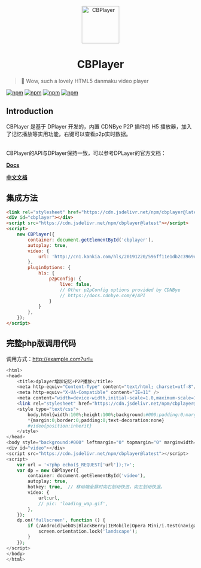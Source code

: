 <p align="center">
<img src="https://cdnbye.oss-cn-beijing.aliyuncs.com/pic/cdnbye.png" alt="CBPlayer" width="100">
</p>
<h1 align="center">CBPlayer</h1>

> 🍭 Wow, such a lovely HTML5 danmaku video player

[![npm](https://img.shields.io/npm/v/cbplayer.svg?style=flat-square)](https://www.npmjs.com/package/cbplayer)
[![npm](https://img.shields.io/npm/l/cbplayer.svg?style=flat-square)](https://github.com/MoePlayer/DPlayer/blob/master/LICENSE)
[![npm](https://img.shields.io/npm/dt/cbplayer.svg?style=flat-square)](https://www.npmjs.com/package/cbplayer)
[![npm](https://data.jsdelivr.com/v1/package/npm/cbplayer/badge)](https://www.jsdelivr.com/package/npm/cbplayer)

## Introduction

CBPlayer 是基于 DPlayer 开发的，内置 CDNBye P2P 插件的 H5 播放器，加入了记忆播放等实用功能，右键可以查看p2p实时数据。

<br>
CBPlayer的API与DPlayer保持一致，可以参考DPLayer的官方文档：

**[Docs](http://dplayer.js.org)**

**[中文文档](http://dplayer.js.org/#/zh-Hans/)**

## 集成方法

```html
<link rel="stylesheet" href="https://cdn.jsdelivr.net/npm/cbplayer@latest/dist/CBPlayer.min.css" />
<div id="cbplayer"></div>
<script src="https://cdn.jsdelivr.net/npm/cbplayer@latest"></script>
<script>
    new CBPlayer({
        container: document.getElementById('cbplayer'),
        autoplay: true,
        video: {
            url: 'http://cn1.kankia.com/hls/20191220/596ff11e1db2c3969da01367fc41d3b0/1576776716/index.m3u8',
        },
        pluginOptions: {
            hls: {
                p2pConfig: {
                    live: false,
                    // Other p2pConfig options provided by CDNBye
                    // https://docs.cdnbye.com/#/API
                }
            }
        },
    });
</script>
```

## 完整php版调用代码
调用方式：http://example.com?url=
```php
<html>
<head>
    <title>dplayer增加记忆+P2P播放</title>
    <meta http-equiv="Content-Type" content="text/html; charset=utf-8"/>
    <meta http-equiv="X-UA-Compatible" content="IE=11" />
    <meta content="width=device-width,initial-scale=1.0,maximum-scale=1.0,user-scalable=no" id="viewport" name="viewport">
    <link rel="stylesheet" href="https://cdn.jsdelivr.net/npm/cbplayer@latest/dist/CBPlayer.min.css" />
    <style type="text/css">
        body,html{width:100%;height:100%;background:#000;padding:0;margin:0;overflow-x:hidden;overflow-y:hidden}
        *{margin:0;border:0;padding:0;text-decoration:none}
        #video{position:inherit}
    </style>
</head>
<body style="background:#000" leftmargin="0" topmargin="0" marginwidth="0" marginheight="0" oncontextmenu=window.event.returnValue=false>
<div id="video"></div>
<script src="https://cdn.jsdelivr.net/npm/cbplayer@latest"></script>
<script>
    var url = '<?php echo($_REQUEST['url']);?>';
    var dp = new CBPlayer({
        container: document.getElementById('video'),
        autoplay: true,
        hotkey: true,  // 移动端全屏时向右划动快进，向左划动快退。
        video: {
            url:url,
            // pic: 'loading_wap.gif',
        },
    });
    dp.on('fullscreen', function () {
        if (/Android|webOS|BlackBerry|IEMobile|Opera Mini/i.test(navigator.userAgent)) {
            screen.orientation.lock('landscape');
        }
    });
</script>
</body>
</html>
```
